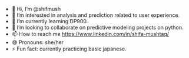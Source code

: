 - 👋 Hi, I’m @shifmush
- 👀 I’m interested in analysis and prediction related to user experience.
- 🌱 I’m currently learning DP900.
- 💞️ I’m looking to collaborate on predictive modeling projects on python.
- 📫 How to reach me https://www.linkedin.com/in/shifa-mushtaq/
- 😄 Pronouns: she/her
- ⚡ Fun fact: currently practicing basic japanese.

<!---
shifmush/shifmush is a ✨ special ✨ repository because its `README.md` (this file) appears on your GitHub profile.
You can click the Preview link to take a look at your changes.
--->
